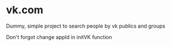# vk.com
Dummy, simple project to search people by vk publics and groups

Don't forgot change appId in initVK function 
